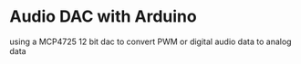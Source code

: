 # Audio DAC with Arduino
using a MCP4725 12 bit dac to convert PWM or digital audio data to analog data
